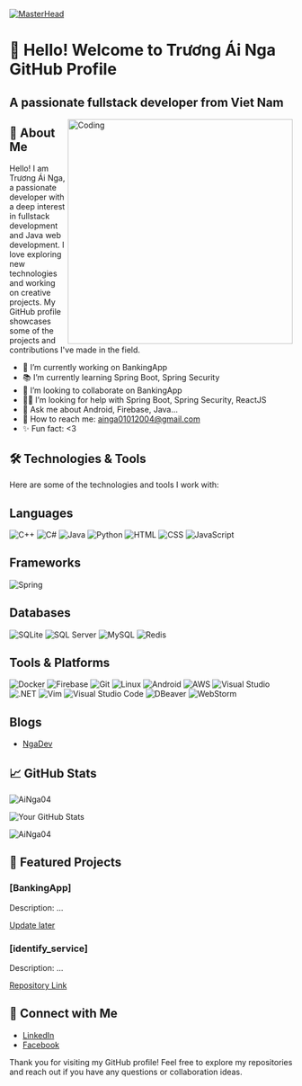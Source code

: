 [![MasterHead](https://firebasestorage.googleapis.com/v0/b/flexi-coding.appspot.com/o/dempgi7-520f8d5f-63d4-4453-8822-dbc149ae27f8.gif?alt=media&token=91c0c7b2-93c3-4029-b011-1a8703c5730d)](https://rishavchanda.io)
# 👋 Hello! Welcome to Trương Ái Nga GitHub Profile

## A passionate fullstack developer from Viet Nam

<img align="right" alt="Coding" width="400" src="https://user-images.githubusercontent.com/76048512/216566500-a1c08415-ea3f-44a1-904d-c28f86ae450e.gif">

## 📜 About Me

Hello! I am Trương Ái Nga, a passionate developer with a deep interest in fullstack development and Java web development. I love exploring new technologies and working on creative projects. My GitHub profile showcases some of the projects and contributions I've made in the field.

- 🔭 I’m currently working on BankingApp
- 📚 I’m currently learning Spring Boot, Spring Security
- 🤝 I’m looking to collaborate on BankingApp
- 🙋‍♂️ I’m looking for help with Spring Boot, Spring Security, ReactJS
- 💬 Ask me about Android, Firebase, Java...
- 📧 How to reach me: ainga01012004@gmail.com
- ✨ Fun fact: <3
## 🛠️ Technologies & Tools

Here are some of the technologies and tools I work with:

## Languages

![C++](https://img.shields.io/badge/C%2B%2B-00599C?style=for-the-badge&logo=c%2B%2B&logoColor=white&style=flat-square)
![C#](https://img.shields.io/badge/C%23-%23239120.svg?style=for-the-badge&logo=sharp&logoColor=white&style=flat-square)
![Java](https://img.shields.io/badge/java-%23ED8B00.svg?style=for-the-badge&logo=openjdk&logoColor=white&style=flat-square)
![Python](https://img.shields.io/badge/Python-3776AB?style=for-the-badge&logo=python&logoColor=white&style=flat-square)
![HTML](https://img.shields.io/badge/HTML5-E34F26?style=for-the-badge&logo=html5&logoColor=white&style=flat-square)
![CSS](https://img.shields.io/badge/CSS3-1572B6?style=for-the-badge&logo=css3&logoColor=white&style=flat-square)
![JavaScript](https://img.shields.io/badge/JavaScript-F7DF1E?style=for-the-badge&logo=javascript&logoColor=black&style=flat-square)

## Frameworks
![Spring](https://img.shields.io/badge/spring-%236DB33F.svg?style=for-the-badge&logo=spring&logoColor=white&style=flat-square)

## Databases

![SQLite](https://img.shields.io/badge/sqlite-%2307405e.svg?style=for-the-badge&logo=sqlite&logoColor=white&style=flat-square)
![SQL Server](https://img.shields.io/badge/SQL_Server-CC2927?style=for-the-badge&logo=microsoft-sql-server&logoColor=white&style=flat-square)
![MySQL](https://img.shields.io/badge/mysql-4479A1.svg?style=for-the-badge&logo=mysql&logoColor=white&style=flat-square)
![Redis](https://img.shields.io/badge/redis-%23DD0031.svg?style=for-the-badge&logo=redis&logoColor=white&style=flat-square)
## Tools & Platforms

![Docker](https://img.shields.io/badge/Docker-2496ED?style=for-the-badge&logo=docker&logoColor=white&style=flat-square)
![Firebase](https://img.shields.io/badge/Firebase-FFCA28?style=for-the-badge&logo=firebase&logoColor=white&style=flat-square)
![Git](https://img.shields.io/badge/Git-F05032?style=for-the-badge&logo=git&logoColor=white&style=flat-square)
![Linux](https://img.shields.io/badge/Linux-FCC624?style=for-the-badge&logo=linux&logoColor=black&style=flat-square)
![Android](https://img.shields.io/badge/Android-3DDC84?style=for-the-badge&logo=android&logoColor=white&style=flat-square)
![AWS](https://img.shields.io/badge/AWS-232F3E?style=for-the-badge&logo=amazon-aws&logoColor=white&style=flat-square)
![Visual Studio](https://img.shields.io/badge/Visual_Studio-5C2D91?style=for-the-badge&logo=visual-studio&logoColor=white&style=flat-square)
![.NET](https://img.shields.io/badge/.NET-512BD4?style=for-the-badge&logo=.net&logoColor=white&style=flat-square)
![Vim](https://img.shields.io/badge/VIM-%2311AB00.svg?style=for-the-badge&logo=vim&logoColor=white&style=flat-square)
![Visual Studio Code](https://img.shields.io/badge/Visual_Studio_Code-007ACC?style=for-the-badge&logo=visual-studio-code&logoColor=white&style=flat-square)
![DBeaver](https://img.shields.io/badge/DBeaver-1B1B1B?style=for-the-badge&logo=dbeaver&logoColor=white&style=flat-square)
![WebStorm](https://img.shields.io/badge/WebStorm-000000?style=for-the-badge&logo=webstorm&logoColor=white&style=plastic)

## Blogs

- [NgaDev](https://github.com/AiNga04)

## 📈 GitHub Stats
<p>
    <img align="center"
        src="https://github-readme-stats.vercel.app/api/top-langs?username=AiNga04&show_icons=true&locale=en&layout=compact"
        alt="AiNga04" />
</p>

![Your GitHub Stats](https://github-readme-stats.vercel.app/api?username=AiNga04&show_icons=true&theme=vue)

<p>
    <img align="center" src="https://github-readme-streak-stats.herokuapp.com/?user=AiNga04&" alt="AiNga04" />
</p>

## 📂 Featured Projects

### [BankingApp]
Description: ...

[Update later]()

### [identify_service]
Description: ...

[Repository Link](https://github.com/AiNga04/SpringBoot/tree/main/identify_service)

## 🤝 Connect with Me

- [LinkedIn]()
- [Facebook](https://www.facebook.com/profile.php?id=100055585185477)


Thank you for visiting my GitHub profile! Feel free to explore my repositories and reach out if you have any questions or collaboration ideas.
